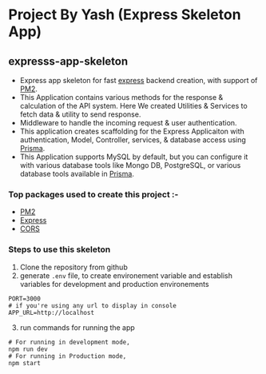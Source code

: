 # Project By Yash (Express Skeleton App)

## expresss-app-skeleton

- Express app skeleton for fast [express](https://expressjs.com/en/starter/installing.html) backend creation, with support of [PM2](https://pm2.keymetrics.io/docs/usage/quick-start/).
- This Application contains various methods for the response & calculation of the API system. Here We created Utilities & Services to fetch data & utility to send response.
- Middleware to handle the incoming request & user authentication.
- This application creates scaffolding for the Express Applicaiton with authentication, Model, Controller, services, & database access using [Prisma](https://www.prisma.io/docs).
- This Application supports MySQL by default, but you can configure it with various database tools like Mongo DB, PostgreSQL, or various database tools available in [Prisma](https://www.prisma.io/docs).

### Top packages used to create this project :-

- [PM2](https://pm2.keymetrics.io/docs/usage/quick-start/)
- [Express](https://expressjs.com/en/starter/installing.html)
- [CORS](https://expressjs.com/en/resources/middleware/cors.html)

### Steps to use this skeleton

1. Clone the repository from github
2. generate `.env` file, to create environement variable and establish variables for development and production environements

```env
PORT=3000
# if you're using any url to display in console
APP_URL=http://localhost
```

3. run commands for running the app

```shell
# For running in development mode,
npm run dev
# For running in Production mode,
npm start
```
